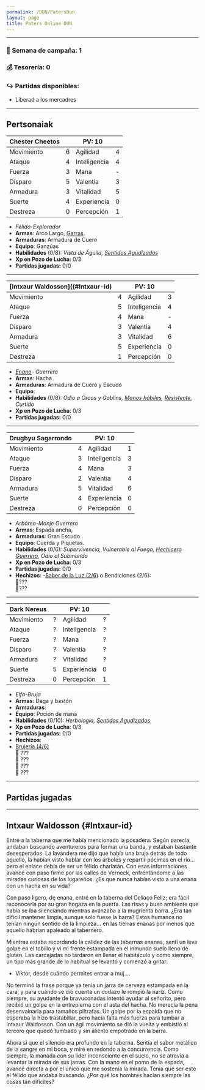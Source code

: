 ```yaml
---
permalink: /DUN/PatersDun
layout: page
title: Paters Online DUN
---
```




----

### 📆 Semana de campaña: 1   
### 💰 Tesorería: 0     
### ↪️ Partidas disponibles:   
- Liberad a los mercadres
  
----

## Pertsonaiak


| Chester Cheetos    |      |     **PV: 10**         |      |
| ---------- | :--: | ------------ | :--: |
| Movimiento |  6    | Agilidad     |   4   |
| Ataque     |  4    | Inteligencia |   4   |
| Fuerza     |  3    | Mana         |   -   |
| Disparo    |  5    | Valentia     |   3   |
| Armadura   |  3    | Vitalidad    |   5   |
| Suerte     |  4    | Experiencia  |   0   |
| Destreza   |  0    | Percepción   |  1   |

- *Félido*-*Explorador*
- **Armas**: Arco Largo, [Garras](https://raw.githubusercontent.com/IzaroBlog/IzaroBlog.github.io/main/_images/DUN/Equipo/garras.png).  
- **Armaduras**: Armadura de Cuero
- **Equipo**: Ganzúas 
- **Habilidades** (0/8): *Vista de Águila, [Sentidos Agudizados](https://raw.githubusercontent.com/IzaroBlog/IzaroBlog.github.io/main/_images/DUN/Habilidades/sentidosagudizados.png)*  
- **Xp en Pozo de Lucha**: 0/3
- **Partidas jugadas:** 0/0


---


| [Intxaur Waldosson]((#Intxaur-id)     |      |   **PV: 10**           |      |
| ---------- | :--: | ------------ | :--: |
| Movimiento |   4   | Agilidad     |  3    |
| Ataque     |   5   | Inteligencia |  4    |
| Fuerza     |   4   | Mana         |  -    |
| Disparo    |   3   | Valentia     |  4    |
| Armadura   |   3   | Vitalidad    |  6    |
| Suerte     |   5   | Experiencia  |  0    |
| Destreza   |   1   | Percepción   |  0    |

- *[Enano](https://raw.githubusercontent.com/IzaroBlog/IzaroBlog.github.io/main/_images/DUN/RazasyProfesiones/enano.png)*- *Guerrero*
- **Armas**: Hacha
- **Armaduras**: Armadura de Cuero y Escudo
- **Equipo**: 
- **Habilidades** (0/8): *Odio a Orcos y Goblins, [Manos hábiles](https://raw.githubusercontent.com/IzaroBlog/IzaroBlog.github.io/main/_images/DUN/Habilidades/manoshabiles.png), [Resistente](https://raw.githubusercontent.com/IzaroBlog/IzaroBlog.github.io/main/_images/DUN/Habilidades/resistente.png), Curtido*
- **Xp en Pozo de Lucha**: 0/3
- **Partidas jugadas:** 0/0

---

| Drugbyu Sagarrondo     |      |      **PV: 10**        |      |
| ---------- | :--: | ------------ | :--: |
| Movimiento |  4    | Agilidad     |   1   |
| Ataque     |  3    | Inteligencia |   3   |
| Fuerza     |  4    | Mana         |   3   |
| Disparo    |  2    | Valentia     |   4   |
| Armadura   |  5   | Vitalidad    |   6   |
| Suerte     |  4    | Experiencia  |  0    |
| Destreza   |  0    | Percepción   |  0    |

- *Arbóreo-Monje Guerrero*
- **Armas**: Espada ancha,
- **Armaduras**: Gran Escudo
- **Equipo**: Cuerda y Piquetas. 
- **Habilidades** (0/6): *Supervivencia, Vulnerable al Fuego, [Hechicero Guerrero](https://raw.githubusercontent.com/IzaroBlog/IzaroBlog.github.io/main/_images/DUN/RazasyProfesiones/hechiceroguerrero.jpg), Odio al Submundo*
- **Xp en Pozo de Lucha**: 0/3
- **Partidas jugadas:** 0/0
- **Hechizos**: 
-[Saber de la Luz (2/6)](https://github.com/IzaroBlog/IzaroBlog.github.io/tree/main/_images/DUN/Hechizos/Saber%20de%20la%20Luz) o Bendiciones (2/6):   
	💫???   
	💫???    


---  

| Dark Nereus    |      | **PV: 10**             |      |
| ---------- | :--: | ------------ | :--: |
| Movimiento |   ?   | Agilidad     |   ?   |
| Ataque     |   ?   | Inteligencia |   ?   |
| Fuerza     |   ?   | Mana         |   ?   |
| Disparo    |   ?   | Valentia     |   ?   |
| Armadura   |   ?   | Vitalidad    |   ?   |
| Suerte     |   5   | Experiencia  |  0    |
| Destreza   |   0   | Percepción   |  1    |

- *Elfa*-*Bruja*
- **Armas**: Daga y bastón
- **Armaduras**:
- **Equipo**: Poción de maná
- **Habilidades** (0/10): *Herbología, [Sentidos Agudizados](https://raw.githubusercontent.com/IzaroBlog/IzaroBlog.github.io/main/_images/DUN/Habilidades/sentidosagudizados.png)* 
- **Xp en Pozo de Lucha**: 0/3
- **Partidas jugadas:** 0/0
- **Hechizos**: 
- [Brujería (4/6)](https://github.com/IzaroBlog/IzaroBlog.github.io/tree/main/_images/DUN/Hechizos/Brujeria)  
	🌚 ???  
	🌚 ???  
	🌚 ???  
	🌚 ???   

---  

## Partidas jugadas


----

## Intxaur Waldosson {#Intxaur-id}

Entré a la taberna que me había mencionado la posadera. Según parecía, andaban buscando aventureros para formar una banda, y estaban bastante desesperados. La lavandera me dijo que había una bruja detrás de todo aquello, la habían visto hablar con los árboles y repartir pócimas en el río... pero el enlace debía de ser un félido charlatán. Con esas informaciones avancé con paso firme por las calles de Verneck, enfrentándome a las miradas curiosas de los lugareños. ¿Es que nunca habían visto a una enana con un hacha en su vida? 

Con paso ligero, de enana, entré en la taberna del Celíaco Feliz; era fácil reconocerla por su gran hogaza en la puerta. Las risas y buen ambiente que había se iba silenciando mientras avanzaba a la mugrienta barra. ¿Era tan dificil mantener limpia, aunque solo fuese la barra? Estos humanos no tenían ningún sentido de la limpieza... en las tierras enanas por menos que aquello habrían apaleado al tabernero.

Mientras estaba recordando la calidez de las tabernas enanas, sentí un leve golpe en el tobillo y vi mi frente estampada en el inmundo suelo lleno de gluten. Las carcajadas no tardaron en llenar el habitáculo y como siempre, un tipo más grande de lo habitual se levantó y comenzó a gritar: 

- Viktor, desde cuándo permites entrar a muj....

No terminó la frase porque ya tenía un jarra de cerveza estampada en la cara, y para cuándo se dió cuenta un codazo le rompió la nariz. Como siempre, su ayudante de bravuconadas intentó ayudar al señorito, pero recibió un golpe en la entrepierna con el asta del hacha. No merecia la pena desenvainarla para tamaños piltrafas. Un golpe por la espalda que no esperaba la hizo trastabillar, pero hacía falta más fuerza para tumbar a Intxaur Waldosson. Con un ágil movimiento se dió la vuelta y embistió al tercero que quedó tumbado y sin aliento empotrado en la barra. 

Ahora si que el silencio era profundo en la taberna. Sentía el sabor metálico de la sangre en mi boca, y miré en redondo a la concurrencia. Como siempre, la manada con su lider inconsciente en el suelo, no se atrevía a levantar la mirada de sus jarras. Con la mano en el pomo de la espada, avancé directa a por el único que me sostenía la mirada. Tenía que ser este el félido que andaba buscando. 
¿Por qué los hombres hacían siempre las cosas tán difíciles?

